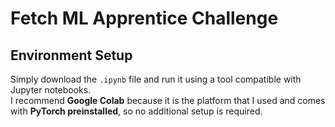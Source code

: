 # Fetch ML Apprentice Challenge

## Environment Setup

Simply download the `.ipynb` file and run it using a tool compatible with Jupyter notebooks.  
I recommend **Google Colab** because it is the platform that I used and comes with **PyTorch preinstalled**, so no additional setup is required.
